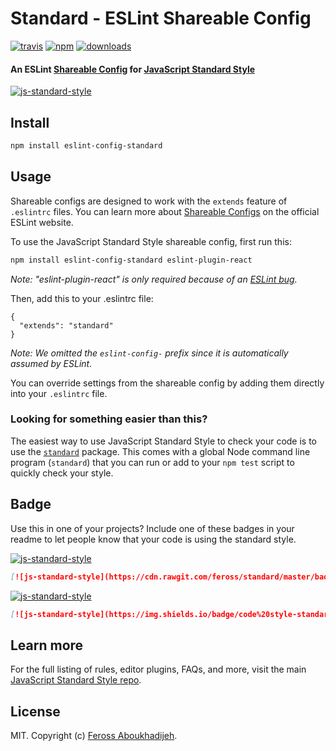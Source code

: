 # Standard - ESLint Shareable Config
[![travis][travis-image]][travis-url]
[![npm][npm-image]][npm-url]
[![downloads][downloads-image]][downloads-url]

[travis-image]: https://img.shields.io/travis/feross/eslint-config-standard.svg?style=flat
[travis-url]: https://travis-ci.org/feross/eslint-config-standard
[npm-image]: https://img.shields.io/npm/v/eslint-config-standard.svg?style=flat
[npm-url]: https://npmjs.org/package/eslint-config-standard
[downloads-image]: https://img.shields.io/npm/dm/eslint-config-standard.svg?style=flat
[downloads-url]: https://npmjs.org/package/eslint-config-standard

#### An ESLint [Shareable Config](http://eslint.org/docs/developer-guide/shareable-configs) for [JavaScript Standard Style](https://github.com/feross/standard)

[![js-standard-style](https://cdn.rawgit.com/feross/standard/master/badge.svg)](https://github.com/feross/standard)

## Install

```bash
npm install eslint-config-standard
```

## Usage

Shareable configs are designed to work with the `extends` feature of `.eslintrc` files.
You can learn more about
[Shareable Configs](http://eslint.org/docs/developer-guide/shareable-configs) on the
official ESLint website.

To use the JavaScript Standard Style shareable config, first run this:

```bash
npm install eslint-config-standard eslint-plugin-react
```

*Note: "eslint-plugin-react" is only required because of an
[ESLint bug](https://github.com/eslint/eslint/issues/2518).*

Then, add this to your .eslintrc file:

```
{
  "extends": "standard"
}
```

*Note: We omitted the `eslint-config-` prefix since it is automatically assumed by ESLint.*

You can override settings from the shareable config by adding them directly into your
`.eslintrc` file.

### Looking for something easier than this?

The easiest way to use JavaScript Standard Style to check your code is to use the
[`standard`](https://github.com/feross/standard) package. This comes with a global
Node command line program (`standard`) that you can run or add to your `npm test` script
to quickly check your style.

## Badge

Use this in one of your projects? Include one of these badges in your readme to
let people know that your code is using the standard style.

[![js-standard-style](https://cdn.rawgit.com/feross/standard/master/badge.svg)](https://github.com/feross/standard)

```markdown
[![js-standard-style](https://cdn.rawgit.com/feross/standard/master/badge.svg)](https://github.com/feross/standard)
```

[![js-standard-style](https://img.shields.io/badge/code%20style-standard-brightgreen.svg?style=flat)](https://github.com/feross/standard)

```markdown
[![js-standard-style](https://img.shields.io/badge/code%20style-standard-brightgreen.svg?style=flat)](https://github.com/feross/standard)
```

## Learn more

For the full listing of rules, editor plugins, FAQs, and more, visit the main
[JavaScript Standard Style repo](https://github.com/feross/standard).

## License

MIT. Copyright (c) [Feross Aboukhadijeh](http://feross.org).
